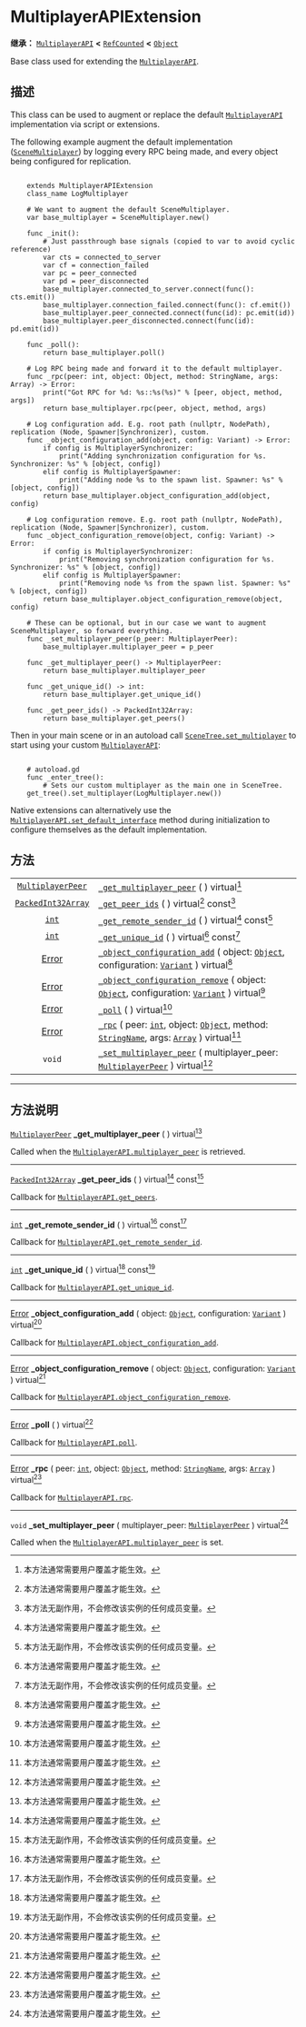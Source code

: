 <!-- ⚠ 请勿编辑本文件 ⚠ -->
<!-- 本文档使用脚本从 WeDot 引擎源码仓库生成。 -->
<!-- 生成脚本：https://github.com/WeDot-Engine/WeDot/tree/4.3/doc/tools/make_md.py； -->
<!-- 原文件：https://github.com/WeDot-Engine/WeDot/tree/4.3/doc/classes/MultiplayerAPIExtension.xml。 -->

<div id="_class_multiplayerapiextension"></div>

# MultiplayerAPIExtension

**继承：** [`MultiplayerAPI`](class_multiplayerapi.md) **<** [`RefCounted`](class_refcounted.md) **<** [`Object`](class_object.md)

Base class used for extending the [`MultiplayerAPI`](class_multiplayerapi.md).

## 描述

This class can be used to augment or replace the default [`MultiplayerAPI`](class_multiplayerapi.md) implementation via script or extensions.

The following example augment the default implementation ([`SceneMultiplayer`](class_scenemultiplayer.md)) by logging every RPC being made, and every object being configured for replication.



```gdscript

    extends MultiplayerAPIExtension
    class_name LogMultiplayer
    
    # We want to augment the default SceneMultiplayer.
    var base_multiplayer = SceneMultiplayer.new()
    
    func _init():
        # Just passthrough base signals (copied to var to avoid cyclic reference)
        var cts = connected_to_server
        var cf = connection_failed
        var pc = peer_connected
        var pd = peer_disconnected
        base_multiplayer.connected_to_server.connect(func(): cts.emit())
        base_multiplayer.connection_failed.connect(func(): cf.emit())
        base_multiplayer.peer_connected.connect(func(id): pc.emit(id))
        base_multiplayer.peer_disconnected.connect(func(id): pd.emit(id))
    
    func _poll():
        return base_multiplayer.poll()
    
    # Log RPC being made and forward it to the default multiplayer.
    func _rpc(peer: int, object: Object, method: StringName, args: Array) -> Error:
        print("Got RPC for %d: %s::%s(%s)" % [peer, object, method, args])
        return base_multiplayer.rpc(peer, object, method, args)
    
    # Log configuration add. E.g. root path (nullptr, NodePath), replication (Node, Spawner|Synchronizer), custom.
    func _object_configuration_add(object, config: Variant) -> Error:
        if config is MultiplayerSynchronizer:
            print("Adding synchronization configuration for %s. Synchronizer: %s" % [object, config])
        elif config is MultiplayerSpawner:
            print("Adding node %s to the spawn list. Spawner: %s" % [object, config])
        return base_multiplayer.object_configuration_add(object, config)
    
    # Log configuration remove. E.g. root path (nullptr, NodePath), replication (Node, Spawner|Synchronizer), custom.
    func _object_configuration_remove(object, config: Variant) -> Error:
        if config is MultiplayerSynchronizer:
            print("Removing synchronization configuration for %s. Synchronizer: %s" % [object, config])
        elif config is MultiplayerSpawner:
            print("Removing node %s from the spawn list. Spawner: %s" % [object, config])
        return base_multiplayer.object_configuration_remove(object, config)
    
    # These can be optional, but in our case we want to augment SceneMultiplayer, so forward everything.
    func _set_multiplayer_peer(p_peer: MultiplayerPeer):
        base_multiplayer.multiplayer_peer = p_peer
    
    func _get_multiplayer_peer() -> MultiplayerPeer:
        return base_multiplayer.multiplayer_peer
    
    func _get_unique_id() -> int:
        return base_multiplayer.get_unique_id()
    
    func _get_peer_ids() -> PackedInt32Array:
        return base_multiplayer.get_peers()
```



Then in your main scene or in an autoload call [`SceneTree.set_multiplayer`](#class_scenetree_method_set_multiplayer) to start using your custom [`MultiplayerAPI`](class_multiplayerapi.md):



```gdscript

    # autoload.gd
    func _enter_tree():
        # Sets our custom multiplayer as the main one in SceneTree.
    get_tree().set_multiplayer(LogMultiplayer.new())
```



Native extensions can alternatively use the [`MultiplayerAPI.set_default_interface`](#class_multiplayerapi_method_set_default_interface) method during initialization to configure themselves as the default implementation.





## 方法

|||
|:-:|:--|
| [`MultiplayerPeer`](class_multiplayerpeer.md)   | [`_get_multiplayer_peer`](class_multiplayerapiextensionmd#class_multiplayerapiextension_private_method__get_multiplayer_peer) ( ) virtual[^virtual]                                                                                                              |
| [`PackedInt32Array`](class_packedint32array.md) | [`_get_peer_ids`](class_multiplayerapiextensionmd#class_multiplayerapiextension_private_method__get_peer_ids) ( ) virtual[^virtual] const[^const]                                                                                                                |
| [`int`](class_int.md)                           | [`_get_remote_sender_id`](class_multiplayerapiextensionmd#class_multiplayerapiextension_private_method__get_remote_sender_id) ( ) virtual[^virtual] const[^const]                                                                                                |
| [`int`](class_int.md)                           | [`_get_unique_id`](class_multiplayerapiextensionmd#class_multiplayerapiextension_private_method__get_unique_id) ( ) virtual[^virtual] const[^const]                                                                                                              |
| [Error](#enum_@globalscope_error)               | [`_object_configuration_add`](class_multiplayerapiextensionmd#class_multiplayerapiextension_private_method__object_configuration_add) ( object: [`Object`](class_object.md), configuration: [`Variant`](class_variant.md) ) virtual[^virtual]                    |
| [Error](#enum_@globalscope_error)               | [`_object_configuration_remove`](class_multiplayerapiextensionmd#class_multiplayerapiextension_private_method__object_configuration_remove) ( object: [`Object`](class_object.md), configuration: [`Variant`](class_variant.md) ) virtual[^virtual]              |
| [Error](#enum_@globalscope_error)               | [`_poll`](class_multiplayerapiextensionmd#class_multiplayerapiextension_private_method__poll) ( ) virtual[^virtual]                                                                                                                                              |
| [Error](#enum_@globalscope_error)               | [`_rpc`](class_multiplayerapiextensionmd#class_multiplayerapiextension_private_method__rpc) ( peer: [`int`](class_int.md), object: [`Object`](class_object.md), method: [`StringName`](class_stringname.md), args: [`Array`](class_array.md) ) virtual[^virtual] |
| `void`                                          | [`_set_multiplayer_peer`](class_multiplayerapiextensionmd#class_multiplayerapiextension_private_method__set_multiplayer_peer) ( multiplayer_peer: [`MultiplayerPeer`](class_multiplayerpeer.md) ) virtual[^virtual]                                              |

<!-- rst-class:: classref-section-separator -->

---

## 方法说明

<div id="_class_multiplayerapiextension_private_method__get_multiplayer_peer"></div>

[`MultiplayerPeer`](class_multiplayerpeer.md) **_get_multiplayer_peer** ( ) virtual[^virtual]<div id="class_multiplayerapiextension_private_method__get_multiplayer_peer"></div>

Called when the [`MultiplayerAPI.multiplayer_peer`](#class_multiplayerapi_property_multiplayer_peer) is retrieved.

<!-- rst-class:: classref-item-separator -->

---

<div id="_class_multiplayerapiextension_private_method__get_peer_ids"></div>

[`PackedInt32Array`](class_packedint32array.md) **_get_peer_ids** ( ) virtual[^virtual] const[^const]<div id="class_multiplayerapiextension_private_method__get_peer_ids"></div>

Callback for [`MultiplayerAPI.get_peers`](#class_multiplayerapi_method_get_peers).

<!-- rst-class:: classref-item-separator -->

---

<div id="_class_multiplayerapiextension_private_method__get_remote_sender_id"></div>

[`int`](class_int.md) **_get_remote_sender_id** ( ) virtual[^virtual] const[^const]<div id="class_multiplayerapiextension_private_method__get_remote_sender_id"></div>

Callback for [`MultiplayerAPI.get_remote_sender_id`](#class_multiplayerapi_method_get_remote_sender_id).

<!-- rst-class:: classref-item-separator -->

---

<div id="_class_multiplayerapiextension_private_method__get_unique_id"></div>

[`int`](class_int.md) **_get_unique_id** ( ) virtual[^virtual] const[^const]<div id="class_multiplayerapiextension_private_method__get_unique_id"></div>

Callback for [`MultiplayerAPI.get_unique_id`](#class_multiplayerapi_method_get_unique_id).

<!-- rst-class:: classref-item-separator -->

---

<div id="_class_multiplayerapiextension_private_method__object_configuration_add"></div>

[Error](#enum_@globalscope_error) **_object_configuration_add** ( object: [`Object`](class_object.md), configuration: [`Variant`](class_variant.md) ) virtual[^virtual]<div id="class_multiplayerapiextension_private_method__object_configuration_add"></div>

Callback for [`MultiplayerAPI.object_configuration_add`](#class_multiplayerapi_method_object_configuration_add).

<!-- rst-class:: classref-item-separator -->

---

<div id="_class_multiplayerapiextension_private_method__object_configuration_remove"></div>

[Error](#enum_@globalscope_error) **_object_configuration_remove** ( object: [`Object`](class_object.md), configuration: [`Variant`](class_variant.md) ) virtual[^virtual]<div id="class_multiplayerapiextension_private_method__object_configuration_remove"></div>

Callback for [`MultiplayerAPI.object_configuration_remove`](#class_multiplayerapi_method_object_configuration_remove).

<!-- rst-class:: classref-item-separator -->

---

<div id="_class_multiplayerapiextension_private_method__poll"></div>

[Error](#enum_@globalscope_error) **_poll** ( ) virtual[^virtual]<div id="class_multiplayerapiextension_private_method__poll"></div>

Callback for [`MultiplayerAPI.poll`](#class_multiplayerapi_method_poll).

<!-- rst-class:: classref-item-separator -->

---

<div id="_class_multiplayerapiextension_private_method__rpc"></div>

[Error](#enum_@globalscope_error) **_rpc** ( peer: [`int`](class_int.md), object: [`Object`](class_object.md), method: [`StringName`](class_stringname.md), args: [`Array`](class_array.md) ) virtual[^virtual]<div id="class_multiplayerapiextension_private_method__rpc"></div>

Callback for [`MultiplayerAPI.rpc`](#class_multiplayerapi_method_rpc).

<!-- rst-class:: classref-item-separator -->

---

<div id="_class_multiplayerapiextension_private_method__set_multiplayer_peer"></div>

`void` **_set_multiplayer_peer** ( multiplayer_peer: [`MultiplayerPeer`](class_multiplayerpeer.md) ) virtual[^virtual]<div id="class_multiplayerapiextension_private_method__set_multiplayer_peer"></div>

Called when the [`MultiplayerAPI.multiplayer_peer`](#class_multiplayerapi_property_multiplayer_peer) is set.

[^virtual]: 本方法通常需要用户覆盖才能生效。
[^const]: 本方法无副作用，不会修改该实例的任何成员变量。
[^vararg]: 本方法除了能接受在此处描述的参数外，还能够继续接受任意数量的参数。
[^constructor]: 本方法用于构造某个类型。
[^static]: 调用本方法无需实例，可直接使用类名进行调用。
[^operator]: 本方法描述的是使用本类型作为左操作数的有效运算符。
[^bitfield]: 这个值是由下列位标志构成位掩码的整数。
[^void]: 无返回值。
